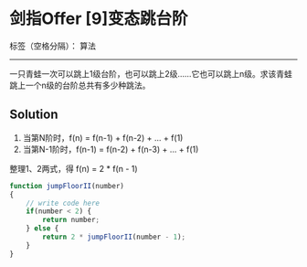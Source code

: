 ﻿# 剑指Offer [9]变态跳台阶

标签（空格分隔）： 算法

---

一只青蛙一次可以跳上1级台阶，也可以跳上2级……它也可以跳上n级。求该青蛙跳上一个n级的台阶总共有多少种跳法。

## Solution
1. 当第N阶时，f(n) = f(n-1) + f(n-2) + ... + f(1)
2. 当第N-1阶时，f(n-1) = f(n-2) + f(n-3) + ... + f(1)

整理1、2两式，得 f(n) = 2 * f(n - 1)

```javascript
function jumpFloorII(number)
{
    // write code here
    if(number < 2) {
        return number;
    } else {
        return 2 * jumpFloorII(number - 1);
    }
}
```




